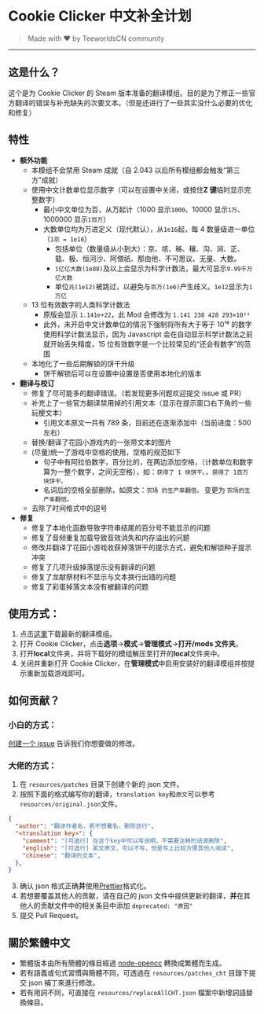 # Cookie Clicker 中文补全计划

> Made with ❤️ by TeeworldsCN community

---

## 这是什么？

这个是为 Cookie Clicker 的 Steam 版本准备的翻译模组。目的是为了修正一些官方翻译的错误与补充缺失的次要文本。（但是还进行了一些其实没什么必要的优化和修复）

## 特性

- **额外功能**
  - 本模组不会禁用 Steam 成就（自 2.043 以后所有模组都会触发“第三方”成就）
  - 使用中文计数单位显示数字（可以在设置中关闭，或按住**Z 键**临时显示完整数字）
    - 最小中文单位为百，从万起计（1000 显示`1000`、10000 显示`1万`、1000000 显示`1百万`）
    - 大数单位均为万进定义（现代默认），从`1e16`起，每 4 数量级进一单位（`1京 = 1e16`）
      - 包括单位（数量级从小到大）：京、垓、秭、穰、沟、涧、正、载、极、恒河沙、阿僧祇、那由他、不可思议、无量、大数。
      - `1亿亿大数(1e88)`及以上会显示为科学计数法，最大可显示`9.99千万亿大数`
      - 单位`兆(1e12)`被跳过，以避免与`百万(1e6)`产生歧义。`1e12`显示为`1万亿`
  - 13 位有效数字的人类科学计数法
    - 原版会显示 `1.141e+22`，此 Mod 会修改为 `1.141 238 428 293×10²²`
    - 此外，未开启中文计数单位的情况下强制将所有大于等于 10¹⁶ 的数字使用科学计数法显示，因为 Javascript 会在自动显示科学计数法之前就开始丢失精度，15 位有效数字是一个比较常见的“还会有数字”的范围
  - 本地化了一些后期解锁的饼干升级
    - 饼干解锁后可以在设置中设置是否使用本地化的版本
- **翻译与校订**
  - 修复了尽可能多的翻译错误。（若发现更多问题欢迎提交 issue 或 PR）
  - 补充上了一些官方翻译禁用掉的引用文本（显示在提示窗口右下角的一些玩梗文本）
    - 引用文本原文一共有 789 条，目前还在逐渐添加中（当前进度：500 左右）
  - 替换/翻译了花园小游戏内的一张带文本的图片
  - (尽量)统一了游戏中空格的使用，空格的规范如下
    - 句子中有阿拉伯数字，百分比的，在两边添加空格，（计数单位和数字算为一整个数字，之间无空格），如：`获得了 1 块饼干。`，`获得了 1百万 块饼干。`
    - 名词后的空格全部删除，如原文：`农场 的生产率翻倍。` 变更为 `农场的生产率翻倍。`
  - 去除了时间格式中的逗号
- **修复**
  - 修复了本地化函数导致字符串结尾的百分号不能显示的问题
  - 修复了音频重复加载导致音效消失和内存溢出的问题
  - 修改并翻译了花园小游戏收获掉落饼干的提示方式，避免和解锁种子提示冲突
  - 修复了几项升级掉落提示没有翻译的问题
  - 修复了龙献祭材料不显示与文本换行出错的问题
  - 修复了彩蛋掉落文本没有被翻译的问题

## 使用方式：

1. 点击[这里](https://github.com/TeeworldsCN/CookieClickerCN/releases/download/latest/cookieclicker-chs.zip)下载最新的翻译模组。
2. 打开 Cookie Clicker，点击**选项**->**模式**->**管理模式**->**打开/mods 文件夹**。
3. 打开**local**文件夹，并将下载好的模组解压至打开的**local**文件夹中。
4. 关闭并重新打开 Cookie Clicker，在**管理模式**中启用安装好的翻译模组并按提示重新加载游戏即可。

## 如何贡献？

### 小白的方式：

[创建一个 issue](https://github.com/TeeworldsCN/CookieClickerCN/issues/new) 告诉我们你想要做的修改。

### 大佬的方式：

1. 在 `resources/patches` 目录下创建个新的 json 文件。
2. 按照下面的格式编写你的翻译，`translation key`和`原文`可以参考`resources/original.json`文件。

```JSON
{
  "author": "翻译作者名，若不想署名，删除这行",
  "<translation key>": {
    "comment": "[可选行] 在这个key中可以写说明，不需要注释的话请删除",
    "english": "[可选行] 英文原文，可以不写，但是写上比较方便其他人阅读",
    "chinese": "翻译的文本",
  },
}
```

3. 确认 json 格式正确**并**使用[Prettier](https://prettier.io/)格式化。
4. 若想要覆盖其他人的贡献，请在自己的 json 文件中提供更新的翻译，**并**在其他人的贡献文件中的相关条目中添加 `deprecated: "原因"`
5. 提交 Pull Request。

## 關於繁體中文

- 繁體版本由所有簡體的條目經過 [node-opencc](https://www.npmjs.com/package/node-opencc) 轉換成繁體而生成。
- 若有語義或句式習慣與簡體不同，可透過在 `resources/patches_cht` 目錄下提交 json 補丁來進行修改。
- 若有用詞不同，可直接在 `resources/replaceAllCHT.json` 檔案中新增詞語替換條目。
